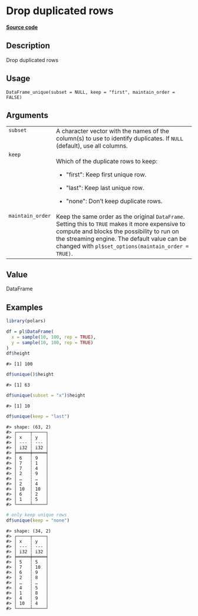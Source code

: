 
# Drop duplicated rows

[**Source code**](https://github.com/pola-rs/r-polars/tree/main/R/dataframe__frame.R#L409)

## Description

Drop duplicated rows

## Usage

<pre><code class='language-R'>DataFrame_unique(subset = NULL, keep = "first", maintain_order = FALSE)
</code></pre>

## Arguments

<table>
<tr>
<td style="white-space: nowrap; font-family: monospace; vertical-align: top">
<code id="DataFrame_unique_:_subset">subset</code>
</td>
<td>
A character vector with the names of the column(s) to use to identify
duplicates. If <code>NULL</code> (default), use all columns.
</td>
</tr>
<tr>
<td style="white-space: nowrap; font-family: monospace; vertical-align: top">
<code id="DataFrame_unique_:_keep">keep</code>
</td>
<td>

Which of the duplicate rows to keep:

<ul>
<li>

"first": Keep first unique row.

</li>
<li>

"last": Keep last unique row.

</li>
<li>

"none": Don’t keep duplicate rows.

</li>
</ul>
</td>
</tr>
<tr>
<td style="white-space: nowrap; font-family: monospace; vertical-align: top">
<code id="DataFrame_unique_:_maintain_order">maintain_order</code>
</td>
<td>
Keep the same order as the original <code>DataFrame</code>. Setting this
to <code>TRUE</code> makes it more expensive to compute and blocks the
possibility to run on the streaming engine. The default value can be
changed with <code>pl$set_options(maintain_order = TRUE)</code>.
</td>
</tr>
</table>

## Value

DataFrame

## Examples

``` r
library(polars)

df = pl$DataFrame(
  x = sample(10, 100, rep = TRUE),
  y = sample(10, 100, rep = TRUE)
)
df$height
```

    #> [1] 100

``` r
df$unique()$height
```

    #> [1] 63

``` r
df$unique(subset = "x")$height
```

    #> [1] 10

``` r
df$unique(keep = "last")
```

    #> shape: (63, 2)
    #> ┌─────┬─────┐
    #> │ x   ┆ y   │
    #> │ --- ┆ --- │
    #> │ i32 ┆ i32 │
    #> ╞═════╪═════╡
    #> │ 6   ┆ 9   │
    #> │ 7   ┆ 1   │
    #> │ 7   ┆ 4   │
    #> │ 2   ┆ 9   │
    #> │ …   ┆ …   │
    #> │ 2   ┆ 4   │
    #> │ 10  ┆ 10  │
    #> │ 6   ┆ 2   │
    #> │ 1   ┆ 5   │
    #> └─────┴─────┘

``` r
# only keep unique rows
df$unique(keep = "none")
```

    #> shape: (34, 2)
    #> ┌─────┬─────┐
    #> │ x   ┆ y   │
    #> │ --- ┆ --- │
    #> │ i32 ┆ i32 │
    #> ╞═════╪═════╡
    #> │ 5   ┆ 5   │
    #> │ 7   ┆ 10  │
    #> │ 6   ┆ 9   │
    #> │ 2   ┆ 8   │
    #> │ …   ┆ …   │
    #> │ 4   ┆ 5   │
    #> │ 1   ┆ 8   │
    #> │ 4   ┆ 9   │
    #> │ 10  ┆ 4   │
    #> └─────┴─────┘
